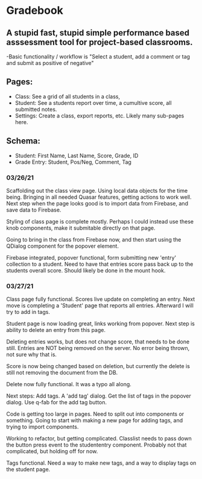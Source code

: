 # Gradebook
## A stupid fast, stupid simple performance based asssessment tool for project-based classrooms.

-Basic functionality / workflow is "Select a student, add a comment or tag and submit as positive of negative"

## Pages:
* Class: See a grid of all students in a class, 
* Student: See a students report over time, a cumultive score, all submitted notes.
* Settings: Create a class, export reports, etc. Likely many sub-pages here. 

## Schema:
* Student: First Name, Last Name, Score, Grade, ID
* Grade Entry: Student, Pos/Neg, Comment, Tag

### 03/26/21
Scaffolding out the class view page. Using local data objects for the time being. Bringing in all needed Quasar features, getting actions to work well. Next step when the page looks good is to import data from Firebase, and save data to Firebase.

Styling of class page is complete mostly. Perhaps I could instead use these knob components, make it submitable directly on that page. 

Going to bring in the class from Firebase now, and then start using the QDialog component for the popover element. 

Firebase integrated, popover functional, form submitting new 'entry' collection to a student. Need to have that entries score pass back up to the students overall score. Should likely be done in the mount hook.

### 03/27/21
Class page fully functional. Scores live update on completing an entry. Next move is completing a 'Student' page that reports all entries. Afterward I will try to add in tags.

Student page is now loading great, links working from popover. Next step is ability to delete an entry from this page.

Deleting entries works, but does not change score, that needs to be done still. Entries are NOT being removed on the server. No error being thrown, not sure why that is.

Score is now being changed based on deletion, but currently the delete is still not removing the document from the DB.

Delete now fully functional. It was a typo all along. 

Next steps: Add tags. A 'add tag' dialog. Get the list of tags in the popover dialog. Use q-fab for the add tag button.

Code is getting too large in pages. Need to split out into components or something. Going to start with making a new page for adding tags, and trying to import components.

Working to refactor, but getting complicated. Classlist needs to pass down the button press event to the studententry component. Probably not that complicated, but holding off for now.

Tags functional. Need a way to make new tags, and a way to display tags on the student page.

